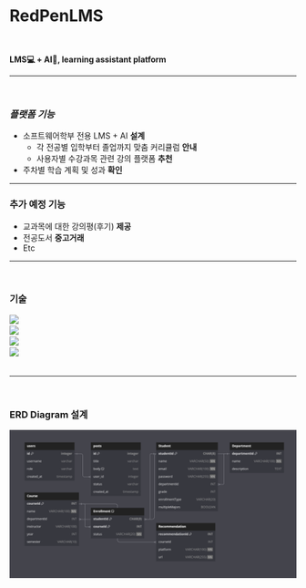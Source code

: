 # RedPenLMS
<br>

**LMS💻 + AI🤖, learning assistant platform**<br>

---
<br>

### **_플랫폼 기능_**


- 소프트웨어학부 전용 LMS  + AI **설계**
  - 각 전공별 입학부터 졸업까지 맞춤 커리큘럼 **안내**
  - 사용자별 수강과목 관련 강의 플랫폼 **추천**
- 주차별 학습 계획 및 성과 **확인**
--- 
### **추가 예정 기능**
- 교과목에 대한 강의평(후기) **제공**
- 전공도서 **중고거래**
- Etc

---
<br>

### 기술
<img src="https://img.shields.io/badge/springboot-6DB33F?style=for-the-badge&logo=springboot&logoColor=white"><br>
<img src="https://img.shields.io/badge/MySQL-4479A1?style=for-the-badge&logo=MySQL&logoColor=white"><br>
<img src="https://img.shields.io/badge/Postman-FF6C37?style=for-the-badge&logo=Postman&logoColor=white"/><br>
<img src="https://img.shields.io/badge/GitHub-181717?style=for-the-badge&logo=GitHub&logoColor=white"><br><br>

---
<br>

### ERD Diagram 설계
![img_1.png](erd.png)

